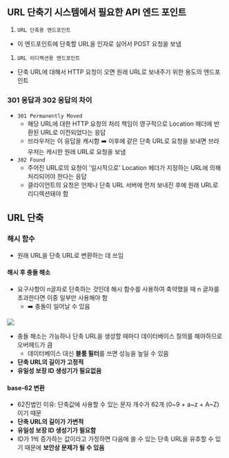
## URL 단축기 시스템에서 필요한 API 엔드 포인트

1. `URL 단축용 엔드포인트`
- 이 엔드포인트에 단축할 URL을 인자로 실어서 POST 요청을 보냄

1. `URL 리디렉션용 엔드포인트`
- 단축 URL에 대해서 HTTP 요청이 오면 원래 URL로 보내주기 위한 용도의 엔드포인트

### 301 응답과 302 응답의  차이

- `301 Permanently Moved`
    - 해당 URL에 대한 HTTP 요청의 처리 책임이 영구적으로 Location 헤더에 반환된 URL로 이전되었다는 응답
    - 브라우저는 이 응답을 캐시함 ➡️ 이후에 같은 단축 URL로 요청을 보내면 브라우저는 캐시한 원래 URL로 요청을 보냄
- `302 Found`
    - 주어진 URL로의 요청이 '일시적으로' Location 헤더가 지정하는 URL에 의해 처리되어야 한다는 응답
    - 클라이언트의 요청은 언제나 단축 URL 서버에 먼저 보내진 후에 원래 URL로 리디렉션돼야 함


## URL 단축

### 해시 함수

- 원래 URL을 단축 URL로 변환하는 데 쓰임

#### 해시 후 충돌 해소

- 요구사항이 n글자로 단축하는 것인데 해시 함수를 사용하여 축약했을 때 n 글자를 초과한다면 이중 일부만 사용해야 함
    - ➡️ 충돌이 일어날 수  있음


![](https://velog.velcdn.com/images/adorableco/post/7e30b086-b550-47d7-a2cb-17c2bcf7f118/image.png)
- 충돌 해소는 가능하나 단축 URL을 생성할 때마다 데이터베이스 질의를 해야하므로 오버헤드가 큼
    - 데이터베이스 대신 **블룸 필터**를 쓰면 성능을 높일 수 있음
- **단축 URL의 길이가 고정적**
- **유일성 보장 ID 생성기가 필요없음**


#### base-62 변환

- 62진법인 이유: 단축값에 사용할 수 있는 문자 개수가 62개 (0~9 + a~z + A~Z) 이기 때문
- **단축 URL의 길이가 가변적**
- **유일성 보장 ID 생성기가 필요함**
- ID가 1씩 증가하는 값이라고 가정하면 다음에 쓸 수 있는 단축 URL을 유추할 수 있기 때문에 **보안상 문제가 될 수 있음**